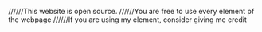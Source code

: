//////This website is open source.
//////You are free to use every element pf the webpage 
//////If you are using my element, consider giving me credit

